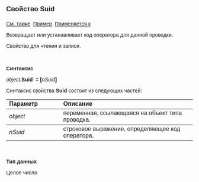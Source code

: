 <html>
<head>
<title>Проводка\Suid</title>
</head>

<body>

<p><strong><font size="4" face="Arial">Свойство Suid<br>
<br>
</font></strong><font face="Arial"><a href="../Asfact.html">См. также</a>&nbsp;
<a href="../../Examples/E_AsFact_SUID.html">Пример</a>&nbsp; <a href="../Asfact.html">
Применяется к</a></font></p>

<p><font face="Arial">Возвращает или устанавливает код оператора для 
данной проводки.</font></p>

<p><font face="Arial">Свойство для чтения и записи.</font></p>

<p class="label">&nbsp;</p>

<p class="label"><font face="Arial"><b>Синтаксис</b></font></p>

<p><font face="Arial"><em>object.</em><strong>Suid</strong>&nbsp;
<strong>= [</strong><em>nSuid</em><strong>]</strong></font></p>

<p><font face="Arial">Синтаксис свойства <strong>Suid</strong>
состоит из следующих частей:</font></p>

<table border="1" cellPadding="5" cols="2" frame="below" rules="rows">
<TBODY>
  <tr vAlign="top">
    <td class="label" width="29%"><font face="Arial"><b>Параметр</b></font></td>
    <td class="label" width="71%"><font face="Arial"><strong>Описание</strong></font></td>
  </tr>
  <tr>
    <td width="29%"><font face="Arial"><em>object</em></font></td>
    <td width="71%"><font face="Arial">переменная, ссылающаяся на 
	объект типа проводка.</font></td>
  </tr>
  <tr>
    <td width="29%"><font face="Arial"><em>nSuid</em></font></td>
    <td width="71%"><font face="Arial">строковое выражение, 
	определяющее код оператора.</font></td>
  </tr>
</TBODY>
</table>

<p class="label">&nbsp;</p>

<p class="label"><font face="Arial"><b>Тип данных</b></font></p>

<p class="label"><font face="Arial">Целое число</font></p>

<p class="label">&nbsp;</p>
</body>
</html>
